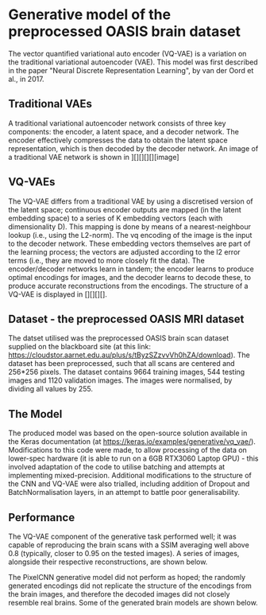 # Generative model of the preprocessed OASIS brain dataset 
The vector quantified variational auto encoder (VQ-VAE) is a variation on the traditional variational autoencoder (VAE). This model was first described in the paper "Neural Discrete Representation Learning", by van der Oord et al., in 2017. 
## Traditional VAEs
A traditional variational autoencoder network consists of three key components: the encoder, a latent space, and a decoder network. The encoder effectively compresses the data to obtain the latent space representation, which is then decoded by the decoder network. An image of a traditional VAE network is shown in ][][][][][image]
## VQ-VAEs
The VQ-VAE differs from a traditional VAE by using a discretised version of the latent space; continuous encoder outputs are mapped (in the latent embedding space) to a series of K embedding vectors (each with dimensionality D). This mapping is done by means of a nearest-neighbour lookup (i.e., using the L2-norm). The vq encoding of the image is the input to the decoder network. 
These embedding vectors themselves are part of the learning process; the vectors are adjusted according to the l2 error terms (i.e., they are moved to more closely fit the data). 
The encoder/decoder networks learn in tandem; the encoder learns to produce optimal encodings for images, and the decoder learns to decode these, to produce accurate reconstructions from the encodings. The structure of a VQ-VAE is displayed in [][][][].

## Dataset - the preprocessed OASIS MRI dataset
The datset utilised was the preprocessed OASIS brain scan dataset supplied on the blackboard site (at this link: https://cloudstor.aarnet.edu.au/plus/s/tByzSZzvvVh0hZA/download). The dataset has been preprocessed, such that all scans are centered and 256*256 pixels. The dataset contains 9664 training images, 544 testing images and 1120 validation images. The images were normalised, by dividing all values by 255.

## The Model
The produced model was based on the open-source solution available in the Keras documentation (at https://keras.io/examples/generative/vq_vae/). Modifications to this code were made, to allow processing of the data on lower-spec hardware (it is able to run on a 6GB RTX3060 Laptop GPU) - this involved adaptation of the code to utilise batching and attempts at implementing mixed-precision. Additional modifications to the structure of the CNN and VQ-VAE were also trialled, including addition of Dropout and BatchNormalisation layers, in an attempt to battle poor generalisability.

## Performance
The VQ-VAE component of the generative task performed well; it was capable of reproducing the brain scans with a SSIM averaging well above 0.8 (typically, closer to 0.95 on the tested images). A series of images, alongside their respective reconstructions, are shown below. 

The PixelCNN generative model did not perform as hoped; the randomly generated encodings did not replicate the structure of the encodings from the brain images, and therefore the decoded images did not closely resemble real brains. Some of the generated brain models are shown below.